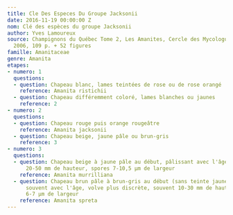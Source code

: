 ```yaml
---
title: Cle Des Especes Du Groupe Jacksonii
date: 2016-11-19 00:00:00 Z
nom: Clé des espèces du groupe Jacksonii
author: Yves Lamoureux
source: Champignons du Québec Tome 2, Les Amanites, Cercle des Mycologues de Montréal,
  2006, 109 p. + 52 figures
famille: Amanitaceae
genre: Amanita
etapes:
- numero: 1
  questions:
  - question: Chapeau blanc, lames teintées de rose ou de rose orangé
    reference: Amanita ristichii
  - question: Chapeau différemment coloré, lames blanches ou jaunes
    reference: 2
- numero: 2
  questions:
  - question: Chapeau rouge puis orange rougeâtre
    reference: Amanita jacksonii
  - question: Chapeau beige, jaune pâle ou brun-gris
    reference: 3
- numero: 3
  questions:
  - question: Chapeau beige à jaune pâle au début, pâlissant avec l'âge, volve souvent
      20-50 mm de hauteur, spores 7-10,5 µm de largeur
    reference: Amanita murrilliana
  - question: Chapeau brun pâle à brun-gris au début (sans teinte jaune), pâlissant
      souvent avec l'âge, volve plus discrète, souvent 10-30 mm de hauteur, spores
      6-7 µm de largeur
    reference: Amanita spreta
---
```


